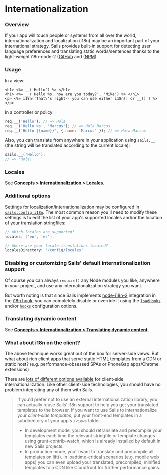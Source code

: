 # Internationalization

### Overview

If your app will touch people or systems from all over the world, internationalization and localization (i18n) may be an important part of your international strategy.  Sails provides built-in support for detecting user language preferences and translating static words/sentences thanks to the light-weight i18n-node-2 ([GitHub](https://github.com/jeresig/i18n-node-2) and ([NPM](https://www.npmjs.com/package/i18n-2)).


### Usage


In a view:
```ejs
<h1> <%= __('Hello') %> </h1>
<h1> <%= __('Hello %s, how are you today?', 'Mike') %> </h1>
<p> <%= i18n('That\'s right-- you can use either i18n() or __()') %> </p>
```


In a controller or policy:
```javascript
req.__('Hello'); // => Hola
req.__('Hello %s', 'Marcus'); // => Hola Marcus
req.__('Hello {{name}}', { name: 'Marcus' }); // => Hola Marcus
```


Also, you can translate from anywhere in your application using `sails.__` (the string will be translated according to the current locale):
```javascript
sails.__('Hello');
// => 'Hola!'
```

### Locales

See [**Concepts > Internationalization > Locales**](https://sailsjs.com/documentation/concepts/internationalization/locales).


### Additional options

Settings for localization/internationalization may be configured in [`sails.config.i18n`](https://sailsjs.com/documentation/reference/sails.config/sails.config.i18n.html).  The most common reason you'll need to modify these settings is to edit the list of your app's supported locales and/or the location of your translation stringfiles:

```javascript
// Which locales are supported?
locales: ['en', 'es'],

// Where are your locale translations located?
localesDirectory: '/config/locales'
```




### Disabling or customizing Sails' default internationalization support

Of course you can always `require()` any Node modules you like, anywhere in your project, and use any internationalization strategy you want.

But worth noting is that since Sails implements [node-i18n-2](https://github.com/jeresig/i18n-node-2) integration in the [i18n hook](https://sailsjs.com/documentation/concepts/Internationalization), you can completely disable or override it using the [`loadHooks`](https://github.com/balderdashy/sails-docs/blob/master/PAGE_NEEDED.md) and/or [`hooks`](https://github.com/balderdashy/sails-docs/blob/master/PAGE_NEEDED.md) configuration options.


### Translating dynamic content

See [**Concepts > Internationalization > Translating dynamic content**](https://sailsjs.com/documentation/concepts/internationalization/translating-dynamic-content).


### What about i18n on the client?

The above technique works great out of the box for server-side views. But what about rich client apps that serve static HTML templates from a CDN or static host? (e.g. performance-obsessed SPAs or PhoneGap apps/Chrome extensions)

There are [lots of different options available](http://stackoverflow.com/questions/9640630/javascript-i18n-internationalization-frameworks-libraries-for-client-side-use) for client-side internationalization.  Like other client-side technologies, you should have no problem integrating any of them with Sails.

> If you'd prefer not to use an external internationalization library, you can actually reuse Sails' i18n support to help you get your translated templates to the browser.  If you want to use Sails to internationalize your _client-side templates_, put your front-end templates in a subdirectory of your app's `/views` folder.
> + In development mode, you should retranslate and precompile your templates each time the relevant stringfile or template changes using grunt-contrib-watch, which is already installed by default in new Sails projects.
> + In production mode, you'll want to translate and precompile all templates on lift(). In loadtime-critical scenarios (e.g. mobile web apps) you can even upload your translated, precompiled, minified templates to a CDN like Cloudfront for further performance gains.


<docmeta name="displayName" value="Internationalization">
